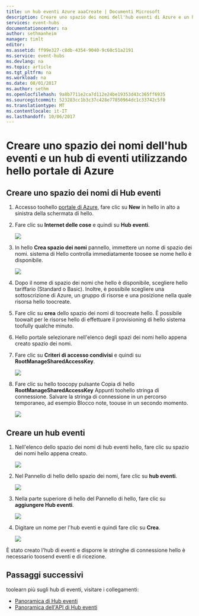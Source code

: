 ```yaml
---
title: un hub eventi Azure aaaCreate | Documenti Microsoft
description: Creare uno spazio dei nomi dell'hub eventi di Azure e un hub di eventi utilizzando hello portale di Azure
services: event-hubs
documentationcenter: na
author: sethmanheim
manager: timlt
editor: 
ms.assetid: ff99e327-c8db-4354-9040-9c60c51a2191
ms.service: event-hubs
ms.devlang: na
ms.topic: article
ms.tgt_pltfrm: na
ms.workload: na
ms.date: 08/01/2017
ms.author: sethm
ms.openlocfilehash: 9a8b7711e2ca7d112e24be19353d43c365ff6935
ms.sourcegitcommit: 523283cc1b3c37c428e77850964dc1c33742c5f0
ms.translationtype: MT
ms.contentlocale: it-IT
ms.lasthandoff: 10/06/2017
---
```

# <a name="create-an-event-hubs-namespace-and-an-event-hub-using-hello-azure-portal"></a>Creare uno spazio dei nomi dell'hub eventi e un hub di eventi utilizzando hello portale di Azure

## <a name="create-an-event-hubs-namespace"></a>Creare uno spazio dei nomi di Hub eventi
1. Accesso toohello [portale di Azure][Azure portal], fare clic su **New** in hello in alto a sinistra della schermata di hello.
1. Fare clic su **Internet delle cose** e quindi su **Hub eventi**.
   
    ![](./media/event-hubs-create/create-event-hub9.png)
1. In hello **Crea spazio dei nomi** pannello, immettere un nome di spazio dei nomi. sistema di Hello controlla immediatamente toosee se nome hello è disponibile.
   
    ![](./media/event-hubs-create/create-event-hub1.png)
1. Dopo il nome di spazio dei nomi che hello è disponibile, scegliere hello tariffario (Standard o Basic). Inoltre, è possibile scegliere una sottoscrizione di Azure, un gruppo di risorse e una posizione nella quale risorsa hello toocreate. 
1. Fare clic su **crea** dello spazio dei nomi di toocreate hello. È possibile toowait per le risorse hello di effettuare il provisioning di hello sistema toofully qualche minuto.
2. Hello portale selezionare nell'elenco degli spazi dei nomi hello appena creato spazio dei nomi.
2. Fare clic su **Criteri di accesso condivisi** e quindi su **RootManageSharedAccessKey**.
    
    ![](./media/event-hubs-create/create-event-hub7.png)

3. Fare clic su hello toocopy pulsante Copia di hello **RootManageSharedAccessKey** Appunti toohello stringa di connessione. Salvare la stringa di connessione in un percorso temporaneo, ad esempio Blocco note, toouse in un secondo momento.
    
    ![](./media/event-hubs-create/create-event-hub8.png)

## <a name="create-an-event-hub"></a>Creare un hub eventi

1. Nell'elenco dello spazio dei nomi di hub eventi hello, fare clic su spazio dei nomi hello appena creato.      
   
    ![](./media/event-hubs-create/create-event-hub2.png) 

2. Nel Pannello di hello dello spazio dei nomi, fare clic su **hub eventi**.
   
    ![](./media/event-hubs-create/create-event-hub3.png)

1. Nella parte superiore di hello del Pannello di hello, fare clic su **aggiungere Hub eventi**.
   
    ![](./media/event-hubs-create/create-event-hub4.png)
1. Digitare un nome per l'hub eventi e quindi fare clic su **Crea**.
   
    ![](./media/event-hubs-create/create-event-hub5.png)

È stato creato l'hub di eventi e disporre le stringhe di connessione hello è necessario toosend eventi e di ricezione.

## <a name="next-steps"></a>Passaggi successivi
toolearn più sugli hub di eventi, visitare i collegamenti:

* [Panoramica di Hub eventi](event-hubs-what-is-event-hubs.md)
* [Panoramica dell'API di Hub eventi](event-hubs-api-overview.md)

[Azure portal]: https://portal.azure.com/
